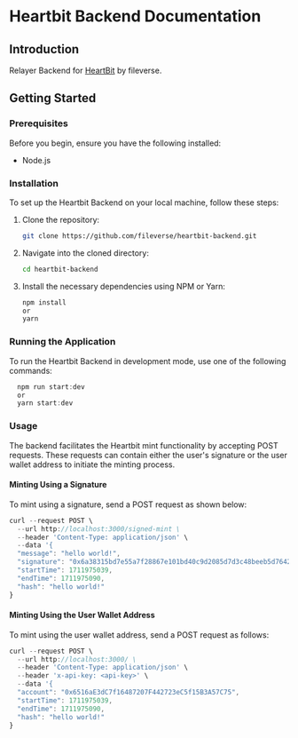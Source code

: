# Heartbit Backend Documentation

## Introduction

Relayer Backend for [HeartBit](https://github.com/fileverse/HeartBitSDK) by fileverse.

## Getting Started

### Prerequisites

Before you begin, ensure you have the following installed:
- Node.js

### Installation

To set up the Heartbit Backend on your local machine, follow these steps:

1. Clone the repository:
   ```bash
   git clone https://github.com/fileverse/heartbit-backend.git
2. Navigate into the cloned directory:
    ```bash
    cd heartbit-backend

3. Install the necessary dependencies using NPM or Yarn:
   ```bash
   npm install
   or
   yarn

### Running the Application
To run the Heartbit Backend in development mode, use one of the following commands:
```javascript
  npm run start:dev
  or
  yarn start:dev
```

### Usage
The backend facilitates the Heartbit mint functionality by accepting POST requests. These requests can contain either the user's signature or the user wallet address to initiate the minting process.

#### Minting Using a Signature
To mint using a signature, send a POST request as shown below:
```javascript
curl --request POST \
  --url http://localhost:3000/signed-mint \
  --header 'Content-Type: application/json' \
  --data '{
  "message": "hello world!",
  "signature": "0x6a38315bd7e55a7f28867e101bd40c9d2085d7d3c48beeb5d7642e74c942b1886577683b80918fe6b5a7ae3edee6b812a6cb6b7da1b2162f28cec5c58f1ed7b81c",
  "startTime": 1711975039,
  "endTime": 1711975090,
  "hash": "hello world!" 
}
```

#### Minting Using the User Wallet Address
To mint using the user wallet address, send a POST request as follows:

```javascript
curl --request POST \
  --url http://localhost:3000/ \
  --header 'Content-Type: application/json' \
  --header 'x-api-key: <api-key>' \
  --data '{
  "account": "0x6516aE3dC7f16487207F442723eC5f15B3A57C75",
  "startTime": 1711975039,
  "endTime": 1711975090,
  "hash": "hello world!"
}
```
